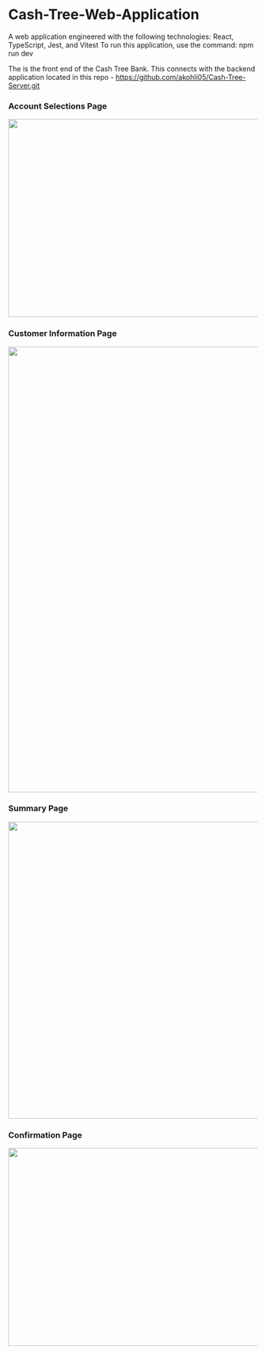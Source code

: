 # Cash-Tree-Web-Application
A web application engineered with the following technologies: React, TypeScript, Jest, and Vitest
To run this application, use the command: npm run dev

The is the front end of the Cash Tree Bank. This connects with the backend application located in 
this repo - https://github.com/akohli05/Cash-Tree-Server.git

### Account Selections Page
<img src="https://github.com/akohli05/Cash-Tree-Web-Application/assets/129328516/6322e6f4-7b22-4fb4-bfe0-6f517ed34286" width=800 height = 400 />

### Customer Information Page
<img src="https://github.com/akohli05/Cash-Tree-Web-Application/assets/129328516/5c0f19ed-d327-4ed4-bc49-6a5c5791ad4a" width=800 height = 900 />

### Summary Page
<img src="https://github.com/akohli05/Cash-Tree-Web-Application/assets/129328516/2e0b7014-0805-4837-b1ef-496d1a2a7c47" width=800 height = 600 />

### Confirmation Page
<img src="https://github.com/akohli05/Cash-Tree-Web-Application/assets/129328516/594928bb-9a9b-4ec7-a96c-8fc3635efe04" width=800 height = 400 />
